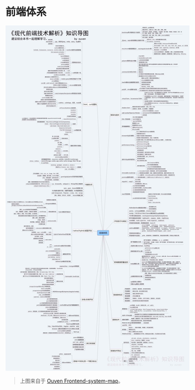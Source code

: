 # 前端体系

![前端体系](./images/frontend-system-map.jpeg)

> 上图来自于 [Ouven Frontend-system-map](https://github.com/ouvens/frontend-system-map)。
